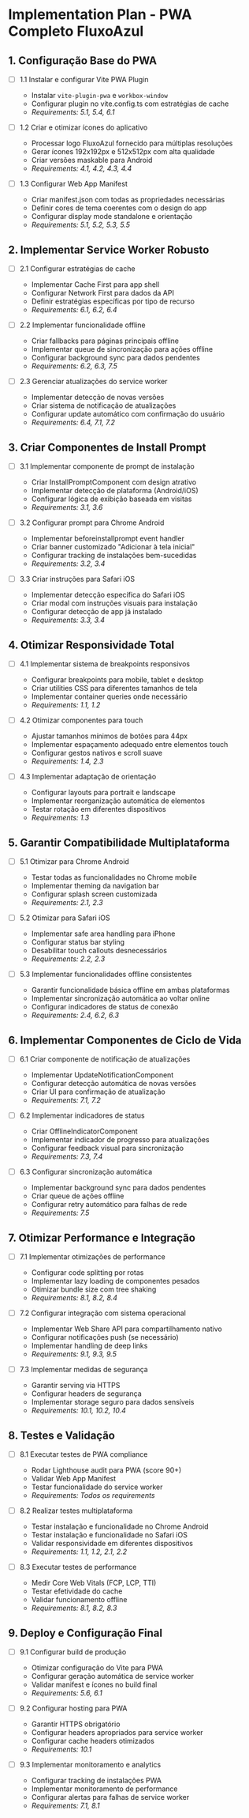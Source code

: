 # Implementation Plan - PWA Completo FluxoAzul

## 1. Configuração Base do PWA

- [ ] 1.1 Instalar e configurar Vite PWA Plugin
  - Instalar `vite-plugin-pwa` e `workbox-window`
  - Configurar plugin no vite.config.ts com estratégias de cache
  - _Requirements: 5.1, 5.4, 6.1_

- [ ] 1.2 Criar e otimizar ícones do aplicativo
  - Processar logo FluxoAzul fornecido para múltiplas resoluções
  - Gerar ícones 192x192px e 512x512px com alta qualidade
  - Criar versões maskable para Android
  - _Requirements: 4.1, 4.2, 4.3, 4.4_

- [ ] 1.3 Configurar Web App Manifest
  - Criar manifest.json com todas as propriedades necessárias
  - Definir cores de tema coerentes com o design do app
  - Configurar display mode standalone e orientação
  - _Requirements: 5.1, 5.2, 5.3, 5.5_

## 2. Implementar Service Worker Robusto

- [ ] 2.1 Configurar estratégias de cache
  - Implementar Cache First para app shell
  - Configurar Network First para dados da API
  - Definir estratégias específicas por tipo de recurso
  - _Requirements: 6.1, 6.2, 6.4_

- [ ] 2.2 Implementar funcionalidade offline
  - Criar fallbacks para páginas principais offline
  - Implementar queue de sincronização para ações offline
  - Configurar background sync para dados pendentes
  - _Requirements: 6.2, 6.3, 7.5_

- [ ] 2.3 Gerenciar atualizações do service worker
  - Implementar detecção de novas versões
  - Criar sistema de notificação de atualizações
  - Configurar update automático com confirmação do usuário
  - _Requirements: 6.4, 7.1, 7.2_

## 3. Criar Componentes de Install Prompt

- [ ] 3.1 Implementar componente de prompt de instalação
  - Criar InstallPromptComponent com design atrativo
  - Implementar detecção de plataforma (Android/iOS)
  - Configurar lógica de exibição baseada em visitas
  - _Requirements: 3.1, 3.6_

- [ ] 3.2 Configurar prompt para Chrome Android
  - Implementar beforeinstallprompt event handler
  - Criar banner customizado "Adicionar à tela inicial"
  - Configurar tracking de instalações bem-sucedidas
  - _Requirements: 3.2, 3.4_

- [ ] 3.3 Criar instruções para Safari iOS
  - Implementar detecção específica do Safari iOS
  - Criar modal com instruções visuais para instalação
  - Configurar detecção de app já instalado
  - _Requirements: 3.3, 3.4_

## 4. Otimizar Responsividade Total

- [ ] 4.1 Implementar sistema de breakpoints responsivos
  - Configurar breakpoints para mobile, tablet e desktop
  - Criar utilities CSS para diferentes tamanhos de tela
  - Implementar container queries onde necessário
  - _Requirements: 1.1, 1.2_

- [ ] 4.2 Otimizar componentes para touch
  - Ajustar tamanhos mínimos de botões para 44px
  - Implementar espaçamento adequado entre elementos touch
  - Configurar gestos nativos e scroll suave
  - _Requirements: 1.4, 2.3_

- [ ] 4.3 Implementar adaptação de orientação
  - Configurar layouts para portrait e landscape
  - Implementar reorganização automática de elementos
  - Testar rotação em diferentes dispositivos
  - _Requirements: 1.3_

## 5. Garantir Compatibilidade Multiplataforma

- [ ] 5.1 Otimizar para Chrome Android
  - Testar todas as funcionalidades no Chrome mobile
  - Implementar theming da navigation bar
  - Configurar splash screen customizada
  - _Requirements: 2.1, 2.3_

- [ ] 5.2 Otimizar para Safari iOS
  - Implementar safe area handling para iPhone
  - Configurar status bar styling
  - Desabilitar touch callouts desnecessários
  - _Requirements: 2.2, 2.3_

- [ ] 5.3 Implementar funcionalidades offline consistentes
  - Garantir funcionalidade básica offline em ambas plataformas
  - Implementar sincronização automática ao voltar online
  - Configurar indicadores de status de conexão
  - _Requirements: 2.4, 6.2, 6.3_

## 6. Implementar Componentes de Ciclo de Vida

- [ ] 6.1 Criar componente de notificação de atualizações
  - Implementar UpdateNotificationComponent
  - Configurar detecção automática de novas versões
  - Criar UI para confirmação de atualização
  - _Requirements: 7.1, 7.2_

- [ ] 6.2 Implementar indicadores de status
  - Criar OfflineIndicatorComponent
  - Implementar indicador de progresso para atualizações
  - Configurar feedback visual para sincronização
  - _Requirements: 7.3, 7.4_

- [ ] 6.3 Configurar sincronização automática
  - Implementar background sync para dados pendentes
  - Criar queue de ações offline
  - Configurar retry automático para falhas de rede
  - _Requirements: 7.5_

## 7. Otimizar Performance e Integração

- [ ] 7.1 Implementar otimizações de performance
  - Configurar code splitting por rotas
  - Implementar lazy loading de componentes pesados
  - Otimizar bundle size com tree shaking
  - _Requirements: 8.1, 8.2, 8.4_

- [ ] 7.2 Configurar integração com sistema operacional
  - Implementar Web Share API para compartilhamento nativo
  - Configurar notificações push (se necessário)
  - Implementar handling de deep links
  - _Requirements: 9.1, 9.3, 9.5_

- [ ] 7.3 Implementar medidas de segurança
  - Garantir serving via HTTPS
  - Configurar headers de segurança
  - Implementar storage seguro para dados sensíveis
  - _Requirements: 10.1, 10.2, 10.4_

## 8. Testes e Validação

- [ ] 8.1 Executar testes de PWA compliance
  - Rodar Lighthouse audit para PWA (score 90+)
  - Validar Web App Manifest
  - Testar funcionalidade do service worker
  - _Requirements: Todos os requirements_

- [ ] 8.2 Realizar testes multiplataforma
  - Testar instalação e funcionalidade no Chrome Android
  - Testar instalação e funcionalidade no Safari iOS
  - Validar responsividade em diferentes dispositivos
  - _Requirements: 1.1, 1.2, 2.1, 2.2_

- [ ] 8.3 Executar testes de performance
  - Medir Core Web Vitals (FCP, LCP, TTI)
  - Testar efetividade do cache
  - Validar funcionamento offline
  - _Requirements: 8.1, 8.2, 8.3_

## 9. Deploy e Configuração Final

- [ ] 9.1 Configurar build de produção
  - Otimizar configuração do Vite para PWA
  - Configurar geração automática de service worker
  - Validar manifest e ícones no build final
  - _Requirements: 5.6, 6.1_

- [ ] 9.2 Configurar hosting para PWA
  - Garantir HTTPS obrigatório
  - Configurar headers apropriados para service worker
  - Configurar cache headers otimizados
  - _Requirements: 10.1_

- [ ] 9.3 Implementar monitoramento e analytics
  - Configurar tracking de instalações PWA
  - Implementar monitoramento de performance
  - Configurar alertas para falhas de service worker
  - _Requirements: 7.1, 8.1_